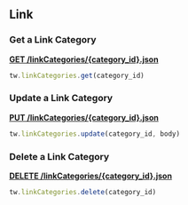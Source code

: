 ## Link

### Get a Link Category

[**GET /linkCategories/{category_id}.json**](https://developer.teamwork.com/projects/link-categories/retrieving-all-of-a-link-categories)

```js
tw.linkCategories.get(category_id)
```

### Update a Link Category

[**PUT /linkCategories/{category_id}.json**](https://developer.teamwork.com/projects/link-categories/updating-a-link-category)

```js
tw.linkCategories.update(category_id, body)
```

### Delete a Link Category

[**DELETE /linkCategories/{category_id}.json**](https://developer.teamwork.com/projects/link-categories/deleting-a-link-category)

```js
tw.linkCategories.delete(category_id)
```
